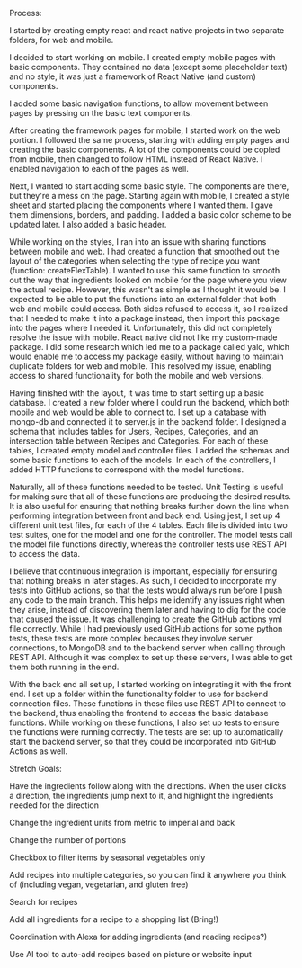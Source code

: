 Process:

I started by creating empty react and react native projects in two separate folders, for web and mobile.

I decided to start working on mobile. I created empty mobile pages with basic components. They contained no data (except some placeholder text) and no style, it was just a framework of React Native (and custom) components.

I added some basic navigation functions, to allow movement between pages by pressing on the basic text components.


After creating the framework pages for mobile, I started work on the web portion. I followed the same process, starting with adding empty pages and creating the basic components. A lot of the components could be copied from mobile, then changed to follow HTML instead of React Native. I enabled navigation to each of the pages as well.


Next, I wanted to start adding some basic style. The components are there, but they're a mess on the page. Starting again with mobile, I created a style sheet and started placing the components where I wanted them. I gave them dimensions, borders, and padding. I added a basic color scheme to be updated later. I also added a basic header.


While working on the styles, I ran into an issue with sharing functions between mobile and web. I had created a function that smoothed out the layout of the categories when selecting the type of recipe you want (function: createFlexTable). I wanted to use this same function to smooth out the way that ingredients looked on mobile for the page where you view the actual recipe. However, this wasn't as simple as I thought it would be. I expected to be able to put the functions into an external folder that both web and mobile could access. Both sides refused to access it, so I realized that I needed to make it into a package instead, then import this package into the pages where I needed it. Unfortunately, this did not completely resolve the issue with mobile. React native did not like my custom-made package. I did some research which led me to a package called yalc, which would enable me to access my package easily, without having to maintain duplicate folders for web and mobile. This resolved my issue, enabling access to shared functionality for both the mobile and web versions.


Having finished with the layout, it was time to start setting up a basic database. I created a new folder where I could run the backend, which both mobile and web would be able to connect to. I set up a database with mongo-db and connected it to server.js in the backend folder. I designed a schema that includes tables for Users, Recipes, Categories, and an intersection table between Recipes and Categories. For each of these tables, I created empty model and controller files. I added the schemas and some basic functions to each of the models. In each of the controllers, I added HTTP functions to correspond with the model functions. 


Naturally, all of these functions needed to be tested. Unit Testing is useful for making sure that all of these functions are producing the desired results. It is also useful for ensuring that nothing breaks further down the line when performing integration between front and back end. Using jest, I set up 4 different unit test files, for each of the 4 tables. Each file is divided into two test suites, one for the model and one for the controller. The model tests call the model file functions directly, whereas the controller tests use REST API to access the data.


I believe that continuous integration is important, especially for ensuring that nothing breaks in later stages. As such, I decided to incorporate my tests into GitHub actions, so that the tests would always run before I push any code to the main branch. This helps me identify any issues right when they arise, instead of discovering them later and having to dig for the code that caused the issue. It was challenging to create the GitHub actions yml file correctly. While I had previously used GitHub actions for some python tests, these tests are more complex becauses they involve server connections, to MongoDB and to the backend server when calling through REST API. Although it was complex to set up these servers, I was able to get them both running in the end. 


With the back end all set up, I started working on integrating it with the front end. I set up a folder within the functionality folder to use for backend connection files. These functions in these files use REST API to connect to the backend, thus enabling the frontend to access the basic database functions. While working on these functions, I also set up tests to ensure the functions were running correctly. The tests are set up to automatically start the backend server, so that they could be incorporated into GitHub Actions as well.





Stretch Goals:

Have the ingredients follow along with the directions. When the user clicks a direction, the ingredients jump next to it, and highlight the ingredients needed for the direction

Change the ingredient units from metric to imperial and back

Change the number of portions

Checkbox to filter items by seasonal vegetables only 

Add recipes into multiple categories, so you can find it anywhere you think of (including vegan, vegetarian, and gluten free)

Search for recipes

Add all ingredients for a recipe to a shopping list (Bring!)

Coordination with Alexa for adding ingredients (and reading recipes?)

Use AI tool to auto-add recipes based on picture or website input
